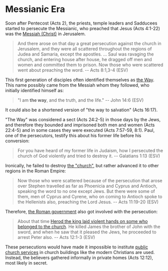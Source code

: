 # Messianic Era


Soon after Pentecost (Acts 2), the priests, temple leaders and Sadducees started to persecute the Messianic, who preached that Jesus (Acts 4:1-22) was the [Messiah (Christ)](/content/kingdom/god/son/christ.md) in Jerusalem. 

> And there arose on that day a great persecution against the church in Jerusalem, and they were all scattered throughout the regions of Judea and Samaria, except the apostles. ... Saul was ravaging the church, and entering house after house, he dragged off men and women and committed them to prison. Now those who were scattered went about preaching the word. -- Acts 8:1,3-4 (ESV)

This first generation of disciples often identified themselves as [the Way](/content/kingdom/bible/concepts/christian.md). This name possibly came from the Messiah whom they followed, who initially identified himself as:

> "I am **the way**, and the truth, and the life." -- John 14:6 (ESV)

It could also be a shortened version of "the way to salvation" (Acts 16:17).

"The Way" was considered a sect (Acts 24:2-5) in those days by the Jews, and therefore they bounded and imprisoned both men and women (Acts 22:4-5) and in some cases they were executed (Acts 7:57-59, 8:1). Paul, one of the persecutors, testify this about his former life before his conversion:

> For you have heard of my former life in Judaism, how I persecuted the church of God violently and tried to destroy it. -- Galatians 1:13 (ESV)

Ironically, he failed to destroy [the "church"](/content/kingdom/church.md), but rather advanced it to other regions in the Roman Empire: 

> Now those who were scattered because of the persecution that arose over Stephen travelled as far as Phoenicia and Cyprus and Antioch, speaking the word to no one except Jews. But there were some of them, men of Cyprus and Cyrene, who on coming to Antioch spoke to the Hellenists also, preaching the Lord Jesus. -- Acts 11:19-20 (ESV)

Therefore, [the Roman government](../roman-imperial-cult.md) also got involved with the persecution:

> About that time [Herod the king laid violent hands on some who belonged to the church](https://readingacts.com/2013/02/19/acts-121-2-why-did-herod-kill-james/). He killed James the brother of John with the sword, and when he saw that it pleased the Jews, he proceeded to arrest Peter also. -- Acts 12:1-3 (ESV)

These persecutions would have made it impossible to institute [public church services](/content/kingdom/church.md) in church buildings like the modern Christians are used. Instead, the believers gathered informally in private homes (Acts 12:12), most likely in secret.
